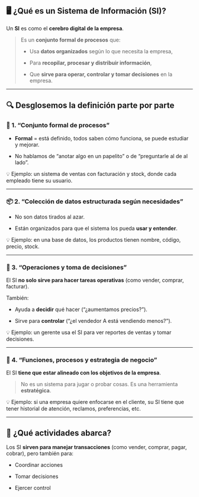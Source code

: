 ## 🖥️ ¿Qué es un Sistema de Información (SI)?

Un **SI** es como el **cerebro digital de la empresa**.

> Es un **conjunto formal de procesos** que:
> 
> - Usa **datos organizados** según lo que necesita la empresa,
>     
> - Para **recopilar, procesar y distribuir información**,
>     
> - Que **sirve para operar, controlar y tomar decisiones** en la empresa.
>     

---

## 🔍 Desglosemos la definición parte por parte

### 📌 1. **“Conjunto formal de procesos”**

- **Formal** = está definido, todos saben cómo funciona, se puede estudiar y mejorar.
    
- No hablamos de “anotar algo en un papelito” o de “preguntarle al de al lado”.
    

💡 Ejemplo: un sistema de ventas con facturación y stock, donde cada empleado tiene su usuario.

---

### 📦 2. **“Colección de datos estructurada según necesidades”**

- No son datos tirados al azar.
    
- Están organizados para que el sistema los pueda **usar y entender**.
    

💡 Ejemplo: en una base de datos, los productos tienen nombre, código, precio, stock.

---

### 🔧 3. **“Operaciones y toma de decisiones”**

El SI **no solo sirve para hacer tareas operativas** (como vender, comprar, facturar).

También:

- Ayuda a **decidir** qué hacer (“¿aumentamos precios?”).
    
- Sirve para **controlar** (“¿el vendedor A está vendiendo menos?”).
    

💡 Ejemplo: un gerente usa el SI para ver reportes de ventas y tomar decisiones.

---

### 🎯 4. **“Funciones, procesos y estrategia de negocio”**

El SI **tiene que estar alineado con los objetivos de la empresa**.

> No es un sistema para jugar o probar cosas. Es una herramienta **estratégica**.

💡 Ejemplo: si una empresa quiere enfocarse en el cliente, su SI tiene que tener historial de atención, reclamos, preferencias, etc.

---

## 🔁 ¿Qué actividades abarca?

Los SI **sirven para manejar transacciones** (como vender, comprar, pagar, cobrar), pero también para:

- Coordinar acciones
    
- Tomar decisiones
    
- Ejercer control
    

